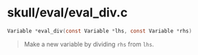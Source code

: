 # skull/eval/eval_div.c

```c
Variable *eval_div(const Variable *lhs, const Variable *rhs)
```

> Make a new variable by dividing `rhs` from `lhs`.

